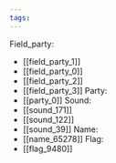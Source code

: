 ```yaml
---
tags:
---
```

Field_party:
- [[field_party_1]]
- [[field_party_0]]
- [[field_party_2]]
- [[field_party_3]]
Party:
- [[party_0]]
Sound:
- [[sound_171]]
- [[sound_122]]
- [[sound_39]]
Name:
- [[name_65278]]
Flag:
- [[flag_9480]]

